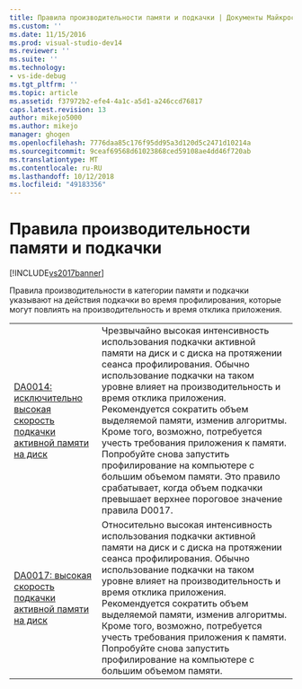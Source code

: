 ```yaml
---
title: Правила производительности памяти и подкачки | Документы Майкрософт
ms.custom: ''
ms.date: 11/15/2016
ms.prod: visual-studio-dev14
ms.reviewer: ''
ms.suite: ''
ms.technology:
- vs-ide-debug
ms.tgt_pltfrm: ''
ms.topic: article
ms.assetid: f37972b2-efe4-4a1c-a5d1-a246ccd76817
caps.latest.revision: 13
author: mikejo5000
ms.author: mikejo
manager: ghogen
ms.openlocfilehash: 7776daa85c176f95dd95a3d120d5c2471d10214a
ms.sourcegitcommit: 9ceaf69568d61023868ced59108ae4dd46f720ab
ms.translationtype: MT
ms.contentlocale: ru-RU
ms.lasthandoff: 10/12/2018
ms.locfileid: "49183356"
---
```

# <a name="memory-and-paging-performance-rules"></a>Правила производительности памяти и подкачки
[!INCLUDE[vs2017banner](../includes/vs2017banner.md)]

Правила производительности в категории памяти и подкачки указывают на действия подкачки во время профилирования, которые могут повлиять на производительность и время отклика приложения.  
  
|||  
|-|-|  
|[DA0014: исключительно высокая скорость подкачки активной памяти на диск](../profiling/da0014-extremely-high-rates-of-paging-active-memory-to-disk.md)|Чрезвычайно высокая интенсивность использования подкачки активной памяти на диск и с диска на протяжении сеанса профилирования. Обычно использование подкачки на таком уровне влияет на производительность и время отклика приложения. Рекомендуется сократить объем выделяемой памяти, изменив алгоритмы. Кроме того, возможно, потребуется учесть требования приложения к памяти. Попробуйте снова запустить профилирование на компьютере с большим объемом памяти. Это правило срабатывает, когда объем подкачки превышает верхнее пороговое значение правила D0017.|  
|[DA0017: высокая скорость подкачки активной памяти на диск](../profiling/da0017-high-rates-of-paging-active-memory-to-disk.md)|Относительно высокая интенсивность использования подкачки активной памяти на диск и с диска на протяжении сеанса профилирования. Обычно использование подкачки на таком уровне влияет на производительность и время отклика приложения. Рекомендуется сократить объем выделяемой памяти, изменив алгоритмы. Кроме того, возможно, потребуется учесть требования приложения к памяти. Попробуйте снова запустить профилирование на компьютере с большим объемом памяти.|



